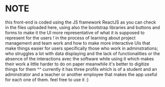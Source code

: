 # NOTE  
this front-end is coded using the JS framework ReactJS as you can check in the files uploaded here,
using also the bootstrap libraries and buttons and forms to make it the UI more representative of 
what it is supposed to represent for the users ! 
in the process of learning about project management and team work and how to make more interactive UIs 
that make things easier for users specifically those who work in adminstrations; 
who struggles a lot with data displaying and the lack of functionalities or the absence of the interactions 
avec the software while using it which makes their work a little harder to do on paper 
meanwhile it's better to digitize things for them ^^ 
currently it has three profils which is of a student and an adminstrator and a teacher or another employee 
that makes the app useful for each one of them.
feel free to use it :) 
